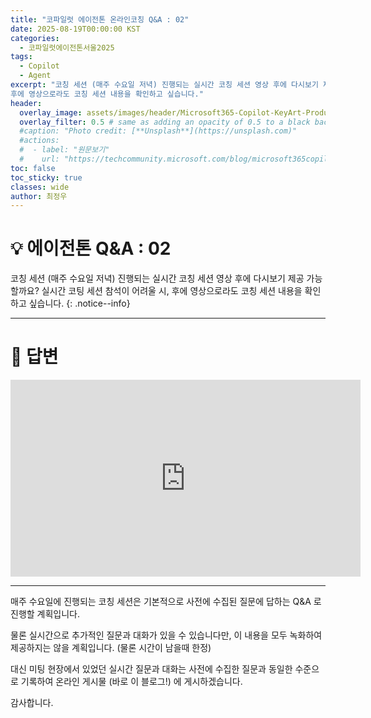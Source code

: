 ```yaml
---
title: "코파일럿 에이전톤 온라인코칭 Q&A : 02"
date: 2025-08-19T00:00:00 KST
categories:
  - 코파일럿에이전톤서울2025
tags:
  - Copilot
  - Agent
excerpt: "코칭 세션 (매주 수요일 저녁) 진행되는 실시간 코칭 세션 영상 후에 다시보기 제공 가능할까요? 실시간 코팅 세션 참석이 어려울 시, 
후에 영상으로라도 코칭 세션 내용을 확인하고 싶습니다."
header:
  overlay_image: assets/images/header/Microsoft365-Copilot-KeyArt-Productivity-6K-01.png
  overlay_filter: 0.5 # same as adding an opacity of 0.5 to a black background
  #caption: "Photo credit: [**Unsplash**](https://unsplash.com)"
  #actions:
  #  - label: "원문보기"
  #    url: "https://techcommunity.microsoft.com/blog/microsoft365copilotblog/what%E2%80%99s-new-in-microsoft-365-copilot--july-2025/4438253"
toc: false
toc_sticky: true
classes: wide
author: 최정우
---
```


# 💡 에이전톤 Q&A : 02

코칭 세션 (매주 수요일 저녁) 진행되는 실시간 코칭 세션 영상 후에 다시보기 제공 가능할까요? 실시간 코팅 세션 참석이 어려울 시, 
후에 영상으로라도 코칭 세션 내용을 확인하고 싶습니다. 
{: .notice--info}

---

# 📝 답변

<iframe width="560" height="315" src="https://www.youtube.com/embed/X5pkLKTTMz0?si=pG4Y_CMlhNZjSt69&amp;start=409" title="YouTube video player" frameborder="0" allow="accelerometer; autoplay; clipboard-write; encrypted-media; gyroscope; picture-in-picture; web-share" referrerpolicy="strict-origin-when-cross-origin" allowfullscreen></iframe>

---

매주 수요일에 진행되는 코칭 세션은 기본적으로 사전에 수집된 질문에 답하는 Q&A 로 진행할 계획입니다.

물론 실시간으로 추가적인 질문과 대화가 있을 수 있습니다만, 이 내용을 모두 녹화하여 제공하지는 않을 계획입니다. (물론 시간이 남을때 한정)

대신 미팅 현장에서 있었던 실시간 질문과 대화는 사전에 수집한 질문과 동일한 수준으로 기록하여 온라인 게시물 (바로 이 블로그!) 에 게시하겠습니다.

감사합니다.
